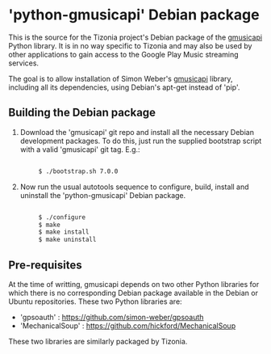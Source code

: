 # 'python-gmusicapi' Debian package

This is the source for the Tizonia project's Debian package of the
[gmusicapi](https://github.com/simon-weber/gmusicapi) Python library. It is in
no way specific to Tizonia and may also be used by other applications to gain
access to the Google Play Music streaming services.

The goal is to allow installation of Simon Weber's
[gmusicapi](https://github.com/simon-weber/gmusicapi) library, including all
its dependencies, using Debian's apt-get instead of 'pip'.

## Building the Debian package

1. Download the 'gmusicapi' git repo and install all the necessary Debian
   development packages. To do this, just run the supplied bootstrap script
   with a valid 'gmusicapi' git tag. E.g.:
   ```bash

        $ ./bootstrap.sh 7.0.0

   ```

2. Now run the usual autotools sequence to configure, build, install and
   uninstall the 'python-gmusicapi' Debian package.
   ```bash

        $ ./configure
        $ make
        $ make install
        $ make uninstall

   ```

## Pre-requisites

At the time of writting, gmusicapi depends on two other Python libraries for
which there is no corresponding Debian package available in the Debian or
Ubuntu repositories. These two Python libraries are:
- 'gpsoauth' : https://github.com/simon-weber/gpsoauth
- 'MechanicalSoup' : https://github.com/hickford/MechanicalSoup

These two libraries are similarly packaged by Tizonia.

